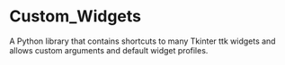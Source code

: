 # Custom_Widgets
A Python library that contains shortcuts to many Tkinter ttk widgets and allows custom arguments and default widget profiles.

